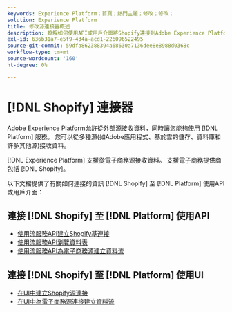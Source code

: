 ```yaml
---
keywords: Experience Platform；首頁；熱門主題；修改；修改；
solution: Experience Platform
title: 修改源連接器概述
description: 瞭解如何使用API或用戶介面將Shopify連接到Adobe Experience Platform。
exl-id: 636b31a7-e5f9-434a-acd1-226096522495
source-git-commit: 59dfa862388394a68630a7136dee8e8988d0368c
workflow-type: tm+mt
source-wordcount: '160'
ht-degree: 0%

---
```


# [!DNL Shopify] 連接器

Adobe Experience Platform允許從外部源接收資料，同時讓您能夠使用 [!DNL Platform] 服務。 您可以從多種源(如Adobe應用程式、基於雲的儲存、資料庫和許多其他源)接收資料。

[!DNL Experience Platform] 支援從電子商務源接收資料。 支援電子商務提供商包括 [!DNL Shopify]。

以下文檔提供了有關如何連接的資訊 [!DNL Shopify] 至 [!DNL Platform] 使用API或用戶介面：

## 連接 [!DNL Shopify] 至 [!DNL Platform] 使用API

- [使用流服務API建立Shopify基連接](../../tutorials/api/create/ecommerce/shopify.md)
- [使用流服務API瀏覽資料表](../../tutorials/api/explore/tabular.md)
- [使用流服務API為電子商務源建立資料流](../../tutorials/api/collect/ecommerce.md)

## 連接 [!DNL Shopify] 至 [!DNL Platform] 使用UI

- [在UI中建立Shopify源連接](../../tutorials/ui/create/ecommerce/shopify.md)
- [在UI中為電子商務源連接建立資料流](../../tutorials/ui/dataflow/ecommerce.md)
